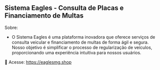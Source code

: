 ## Sistema Eagles - Consulta de Placas e Financiamento de Multas

Sobre:

- O Sistema Eagles é uma plataforma inovadora que oferece serviços de consulta veicular e financiamento de multas de forma ágil e segura.
Nosso objetivo é simplificar o processo de regularização de veículos, proporcionando uma experiência intuitiva para nossos usuários.

🔗 Acesse: https://eaglesmg.shop
